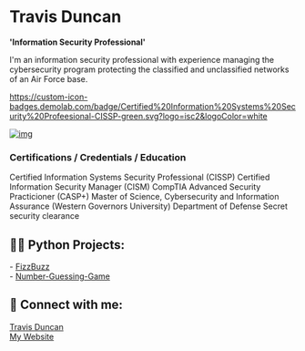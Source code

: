 # Travis Duncan

**'Information Security Professional'**

I'm an information security professional with experience managing the cybersecurity program protecting the classified and unclassified networks of an Air Force base.

https://custom-icon-badges.demolab.com/badge/Certified%20Information%20Systems%20Security%20Profeesional-CISSP-green.svg?logo=isc2&logoColor=white

<a href="https://www.credly.com/badges/3da2dd71-ab8d-4b26-98b3-eca3272a5356"><img src="https://custom-icon-badges.demolab.com/badge/Certified%20Information%20Systems%20Security%20Professional-CISSP-green.svg?logo=isc2&amp;logoColor=white" alt="img" data-canonical-src="https://custom-icon-badges.demolab.com/badge/Certified%20Information%20Systems%20Security%20Professional-CISSP-green.svg?logo=isc2&amp;logoColor=white" style="max-width: 100%;"></a>



<h3>Certifications / Credentials / Education</h3>
Certified Information Systems Security Professional (CISSP)
Certified Information Security Manager (CISM)
CompTIA Advanced Security Practicioner (CASP+)
Master of Science, Cybersecurity and Information Assurance (Western Governors University)
Department of Defense Secret security clearance

<h2>👨‍💻 Python Projects:</h2>
- <a href="https://github.com/TravDunc/">FizzBuzz</a>
<br>
- <a href="https://github.com/TravDunc/Number-Guessing-Game">Number-Guessing-Game</a>

<h2> 🤳 Connect with me:</h2>

<div class="badge-base LI-profile-badge" data-locale="en_US" data-size="medium" data-theme="dark" data-type="VERTICAL" data-vanity="travis-w-duncan" data-version="v1"><a class="badge-base__link LI-simple-link" href="https://www.linkedin.com/in/travis-w-duncan?trk=profile-badge">Travis Duncan</a></div>
<a href="https://travdunc.github.io">My Website</a>

<!--
<h2>👨‍💻 Azure Projects:</h2>
- <b>Cloud SIEM Practice (Azure, Sentinel, Virtualization, Log Training/Parsing)</b>
  - [Windows EventLog: Failed RDP Logins Source IP to full GeoData Conversion](https://github.com/TravDunc/Sentinel-Lab)
-->
